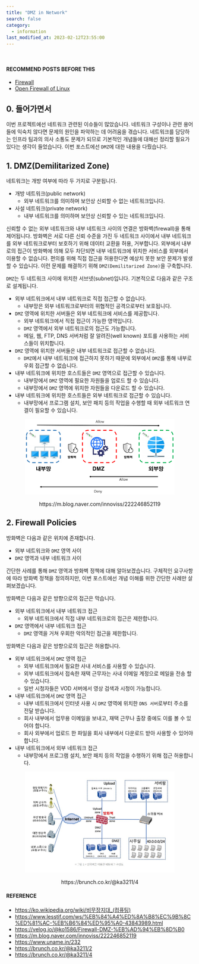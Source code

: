 ```yaml
---
title: "DMZ in Network"
search: false
category:
  - information
last_modified_at: 2023-02-12T23:55:00
---
```


<br/>

#### RECOMMEND POSTS BEFORE THIS

* [Firewall][firewall-link]
* [Open Firewall of Linux][open-firewall-of-linux-link]

## 0. 들어가면서

이번 프로젝트에선 네트워크 관련된 이슈들이 많았습니다. 
네트워크 구성이나 관련 용어들에 익숙치 않다면 문제의 원인을 파악하는 데 어려움을 겪습니다. 
네트워크를 담당하는 인프라 팀과의 의사 소통도 문제가 되므로 기본적인 개념들에 대해선 정리할 필요가 있다는 생각이 들었습니다. 
이번 포스트에선 `DMZ`에 대한 내용을 다뤘습니다. 

## 1. DMZ(Demilitarized Zone)

네트워크는 개방 여부에 따라 두 가지로 구분됩니다.

* 개방 네트워크(public network)
    * 외부 네트워크를 의미하며 보안상 신뢰할 수 없는 네트워크입니다.
* 사설 네트워크(private network)
    * 내부 네트워크를 의미하며 보안상 신뢰할 수 있는 네트워크입니다.

신뢰할 수 없는 외부 네트워크와 내부 네트워크 사이의 연결은 방화벽(firewall)을 통해 제어됩니다. 
방화벽은 서로 다른 신뢰 수준을 가진 두 네트워크 사이에서 내부 네트워크를 외부 네트워크로부터 보호하기 위해 데이터 교환을 허용, 거부합니다. 
외부에서 내부로의 접근이 방화벽에 의해 모두 차단되면 내부 네트워크에 위치한 서비스를 외부에서 이용할 수 없습니다. 
편의를 위해 직접 접근을 허용한다면 예상치 못한 보안 문제가 발생할 수 있습니다. 
이런 문제를 해결하기 위해 `DMZ(Demilitarized Zone)`을 구축합니다. 

`DMZ`는 두 네트워크 사이에 위치한 서브넷(subnet)입니다. 
기본적으로 다음과 같은 구조로 설계됩니다. 

* 외부 네트워크에서 내부 네트워크로 직접 접근할 수 없습니다.
    * 내부망은 외부 네트워크로부터의 위협적인 공격으로부터 보호됩니다. 
* `DMZ` 영역에 위치한 서버들은 외부 네트워크에 서비스를 제공합니다.
    * 외부 네트워크에서 직접 접근이 가능한 영역입니다.
    * `DMZ` 영역에서 외부 네트워크로의 접근도 가능합니다.
    * 메일, 웹, FTP, DNS 서버처럼 잘 알려진(well known) 포트를 사용하는 서비스들이 위치합니다.
* `DMZ` 영역에 위치한 서버들은 내부 네트워크로 접근할 수 없습니다.
    * `DMZ`에서 내부 네트워크에 접근하지 못하기 때문에 외부에서 `DMZ`를 통해 내부로 우회 접근할 수 없습니다.
* 내부 네트워크에 위치한 호스트들은 `DMZ` 영역으로 접근할 수 있습니다.
    * 내부망에서 `DMZ` 영역에 필요한 자원들을 업로드 할 수 있습니다.
    * 내부망에서 `DMZ` 영역에 위치한 자원들을 다운로드 할 수 있습니다.
* 내부 네트워크에 위치한 호스트들은 외부 네트워크로 접근할 수 있습니다.
    * 내부망에서 프로그램 설치, 보안 패치 등의 작업을 수행할 때 외부 네트워크 연결이 필요할 수 있습니다.

<p align="center">
    <img src="/images/dmz-in-network-1.JPG" width="80%" class="image__border">
</p>
<center>https://m.blog.naver.com/innoviss/222246852119</center>

## 2. Firewall Policies

방화벽은 다음과 같은 위치에 존재합니다.

* 외부 네트워크와 `DMZ` 영역 사이
* `DMZ` 영역과 내부 네트워크 사이

간단한 사례를 통해 `DMZ` 영역과 방화벽 정책에 대해 알아보겠습니다. 
구체적인 요구사항에 따라 방화벽 정책을 정의하지만, 이번 포스트에선 개념 이해를 위한 간단한 사례만 살펴보겠습니다. 

방화벽은 다음과 같은 방향으로의 접근은 막습니다.  

* 외부 네트워크에서 내부 네트워크 접근
    * 외부 네트워크에서 직접 내부 네트워크로의 접근은 제한합니다.
* `DMZ` 영역에서 내부 네트워크 접근
    * `DMZ` 영역을 거쳐 우회한 악의적인 접근을 제한합니다.

방화벽은 다음과 같은 방향으로의 접근은 허용합니다.  

* 외부 네트워크에서 `DMZ` 영역 접근
    * 외부 네트워크에서 필요한 사내 서비스를 사용할 수 있습니다.
    * 외부 네트워크에서 접속한 재택 근무자는 사내 이메일 계정으로 메일을 전송 할 수 있습니다.
    * 일반 시청자들은 VOD 서버에서 영상 검색과 시청이 가능합니다.
* 내부 네트워크에서 `DMZ` 영역 접근
    * 내부 네트워크에서 인터넷 사용 시 `DMZ` 영역에 위치한 `DNS 서버`로부터 주소를 전달 받습니다.
    * 회사 내부에서 업무용 이메일을 보내고, 재택 근무나 출장 중에도 이를 볼 수 있어야 합니다.
    * 회사 외부에서 업로드 한 파일을 회사 내부에서 다운로드 받아 사용할 수 있어야 합니다.
* 내부 네트워크에서 외부 네트워크 접근
    * 내부망에서 프로그램 설치, 보안 패치 등의 작업을 수행하기 위해 접근 허용합니다.

<p align="center">
    <img src="/images/dmz-in-network-2.JPG" width="80%" class="image__border">
</p>
<center>https://brunch.co.kr/@ka3211/4</center>

#### REFERENCE

* <https://ko.wikipedia.org/wiki/비무장지대_(컴퓨팅)>
* <https://www.lesstif.com/ws/%EB%84%A4%ED%8A%B8%EC%9B%8C%ED%81%AC-%EB%B6%84%ED%95%A0-43843989.html>
* <https://velog.io/@ko1586/Firewall-DMZ-%EB%AD%94%EB%8D%B0>
* <https://m.blog.naver.com/innoviss/222246852119>
* <https://www.uname.in/232>
* <https://brunch.co.kr/@ka3211/2>
* <https://brunch.co.kr/@ka3211/4>

[firewall-link]: https://junhyunny.github.io/information/firewall/
[open-firewall-of-linux-link]: https://junhyunny.github.io/information/open-firewall-of-linux/